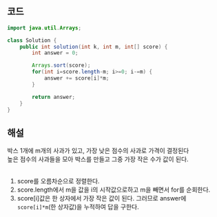 ## 코드

```java
import java.util.Arrays;

class Solution {
    public int solution(int k, int m, int[] score) {
        int answer = 0;

        Arrays.sort(score);
        for(int i=score.length-m; i>=0; i-=m) {
            answer += score[i]*m;
        }

        return answer;
    }
}
```

## 해설

박스 1개에 m개의 사과가 있고, 가장 낮은 점수의 사과로 가격이 결정된다<br>
높은 점수의 사과들을 모아 박스를 만들고 그중 가장 작은 수가 값이 된다.<br>
<br>

1. score를 오름차순으로 정렬한다.
2. score.length에서 m을 값을 i의 시작값으로하고 m을 빼면서 for를 순회한다.<br>
3. score[i]값은 한 상자에서 가장 작은 값이 된다. 그러므로 answer에 `score[i]*m`(한 상자값)을 누적하여 답을 구한다.
